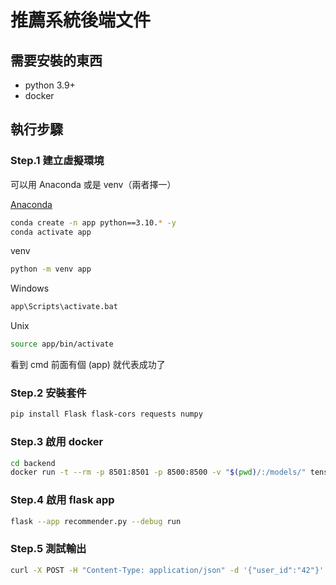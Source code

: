 # 推薦系統後端文件

## 需要安裝的東西

* python 3.9+
* docker

## 執行步驟

### Step.1 建立虛擬環境

可以用 Anaconda 或是 venv（兩者擇一）

[Anaconda](https://www.anaconda.com/download)

```bash
conda create -n app python==3.10.* -y
conda activate app
```

venv

```bash
python -m venv app
```

Windows

```bash
app\Scripts\activate.bat
```

Unix

```bash
source app/bin/activate
```

看到 cmd 前面有個 (app) 就代表成功了

### Step.2 安裝套件

```bash
pip install Flask flask-cors requests numpy
```

### Step.3 啟用 docker

```bash
cd backend
docker run -t --rm -p 8501:8501 -p 8500:8500 -v "$(pwd)/:/models/" tensorflow/serving --model_config_file=/models/models.config
```

### Step.4 啟用 flask app

```bash
flask --app recommender.py --debug run
```

### Step.5 測試輸出

```bash
curl -X POST -H "Content-Type: application/json" -d '{"user_id":"42"}' http://localhost:5000/recommend
```
